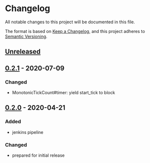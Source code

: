# Changelog
All notable changes to this project will be documented in this file.

The format is based on [Keep a Changelog](https://keepachangelog.com/en/1.0.0/),
and this project adheres to [Semantic Versioning](https://semver.org/spec/v2.0.0.html).

## [Unreleased]

## [0.2.1] - 2020-07-09
### Changed
- MonotonicTickCount#timer: yield start_tick to block

## [0.2.0] - 2020-04-21
### Added
- jenkins pipeline

### Changed
- prepared for initial release

[Unreleased]: https://github.com/Invoca/monotonic_tick_count/compare/v0.2.1...HEAD
[0.2.1]: https://github.com/Invoca/monotonic_tick_count/releases/tag/v0.2.0...v0.2.1
[0.2.0]: https://github.com/Invoca/monotonic_tick_count/releases/tag/v0.2.0
